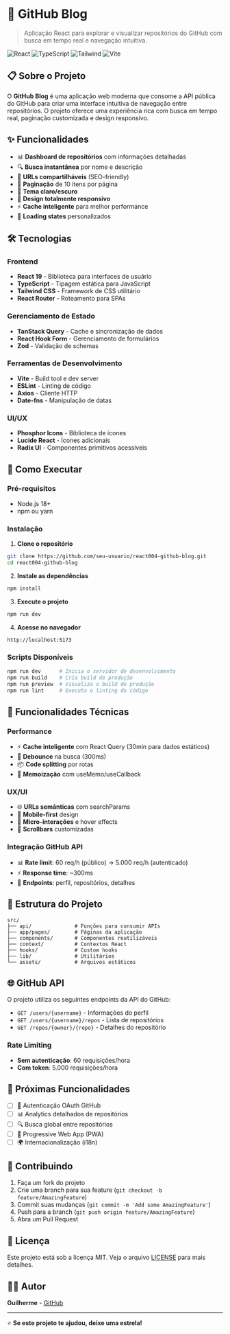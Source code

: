 # 🚀 GitHub Blog

> Aplicação React para explorar e visualizar repositórios do GitHub com busca em tempo real e navegação intuitiva.

![React](https://img.shields.io/badge/React-19.1.1-blue?logo=react)
![TypeScript](https://img.shields.io/badge/TypeScript-5.8.3-blue?logo=typescript)
![Tailwind](https://img.shields.io/badge/TailwindCSS-4.1.12-blue?logo=tailwindcss)
![Vite](https://img.shields.io/badge/Vite-7.1.2-purple?logo=vite)

## 📋 Sobre o Projeto

O **GitHub Blog** é uma aplicação web moderna que consome a API pública do GitHub para criar uma interface intuitiva de navegação entre repositórios. O projeto oferece uma experiência rica com busca em tempo real, paginação customizada e design responsivo.

## ✨ Funcionalidades

- 📊 **Dashboard de repositórios** com informações detalhadas
- 🔍 **Busca instantânea** por nome e descrição
- 🔗 **URLs compartilháveis** (SEO-friendly)
- 📄 **Paginação** de 10 itens por página
- 🌙 **Tema claro/escuro**
- 📱 **Design totalmente responsivo**
- ⚡ **Cache inteligente** para melhor performance
- 🎯 **Loading states** personalizados

## 🛠️ Tecnologias

### Frontend

- **React 19** - Biblioteca para interfaces de usuário
- **TypeScript** - Tipagem estática para JavaScript
- **Tailwind CSS** - Framework de CSS utilitário
- **React Router** - Roteamento para SPAs

### Gerenciamento de Estado

- **TanStack Query** - Cache e sincronização de dados
- **React Hook Form** - Gerenciamento de formulários
- **Zod** - Validação de schemas

### Ferramentas de Desenvolvimento

- **Vite** - Build tool e dev server
- **ESLint** - Linting de código
- **Axios** - Cliente HTTP
- **Date-fns** - Manipulação de datas

### UI/UX

- **Phosphor Icons** - Biblioteca de ícones
- **Lucide React** - Ícones adicionais
- **Radix UI** - Componentes primitivos acessíveis

## 🚀 Como Executar

### Pré-requisitos

- Node.js 18+
- npm ou yarn

### Instalação

1. **Clone o repositório**

```bash
git clone https://github.com/seu-usuario/react004-github-blog.git
cd react004-github-blog
```

2. **Instale as dependências**

```bash
npm install
```

3. **Execute o projeto**

```bash
npm run dev
```

4. **Acesse no navegador**

```
http://localhost:5173
```

### Scripts Disponíveis

```bash
npm run dev      # Inicia o servidor de desenvolvimento
npm run build    # Cria build de produção
npm run preview  # Visualiza o build de produção
npm run lint     # Executa o linting do código
```

## 🎯 Funcionalidades Técnicas

### Performance

- ⚡ **Cache inteligente** com React Query (30min para dados estáticos)
- 🔄 **Debounce** na busca (300ms)
- 📦 **Code splitting** por rotas
- 🧠 **Memoização** com useMemo/useCallback

### UX/UI

- 🌐 **URLs semânticas** com searchParams
- 📱 **Mobile-first** design
- 🎨 **Micro-interações** e hover effects
- 📜 **Scrollbars** customizadas

### Integração GitHub API

- 📊 **Rate limit**: 60 req/h (público) → 5.000 req/h (autenticado)
- ⚡ **Response time**: ~300ms
- 🔗 **Endpoints**: perfil, repositórios, detalhes

## 📁 Estrutura do Projeto

```
src/
├── api/              # Funções para consumir APIs
├── app/pages/        # Páginas da aplicação
├── components/       # Componentes reutilizáveis
├── context/          # Contextos React
├── hooks/            # Custom hooks
├── lib/              # Utilitários
└── assets/           # Arquivos estáticos
```

## 🌐 GitHub API

O projeto utiliza os seguintes endpoints da API do GitHub:

- `GET /users/{username}` - Informações do perfil
- `GET /users/{username}/repos` - Lista de repositórios
- `GET /repos/{owner}/{repo}` - Detalhes do repositório

### Rate Limiting

- **Sem autenticação**: 60 requisições/hora
- **Com token**: 5.000 requisições/hora

## 🔮 Próximas Funcionalidades

- [ ] 🔐 Autenticação OAuth GitHub
- [ ] 📊 Analytics detalhados de repositórios
- [ ] 🔍 Busca global entre repositórios
- [ ] 📱 Progressive Web App (PWA)
- [ ] 🌍 Internacionalização (i18n)

## 🤝 Contribuindo

1. Faça um fork do projeto
2. Crie uma branch para sua feature (`git checkout -b feature/AmazingFeature`)
3. Commit suas mudanças (`git commit -m 'Add some AmazingFeature'`)
4. Push para a branch (`git push origin feature/AmazingFeature`)
5. Abra um Pull Request

## 📝 Licença

Este projeto está sob a licença MIT. Veja o arquivo [LICENSE](LICENSE) para mais detalhes.

## 👨‍💻 Autor

**Guilherme** - [GitHub](https://github.com/Guilherme2405)

---

⭐ **Se este projeto te ajudou, deixe uma estrela!**
